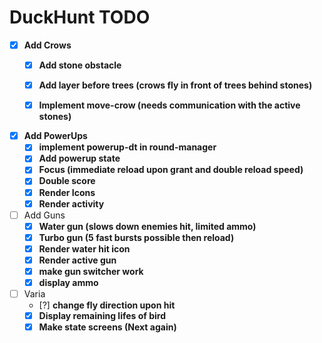 # DuckHunt TODO

- [X] __Add Crows__
    - [X] __Add stone obstacle__
    - [X] __Add layer before trees (crows fly in front of trees behind stones)__
    - [X] __Implement move-crow (needs communication with the active stones)__


- [X] __Add PowerUps__
    - [X] __implement powerup-dt in round-manager__
    - [X] __Add powerup state__
    - [X] __Focus (immediate reload upon grant and double reload speed)__
    - [X] __Double score__
    - [X] __Render Icons__
    - [X] __Render activity__

- [ ] Add Guns
    - [X] __Water gun (slows down enemies hit, limited ammo)__
    - [X] __Turbo gun (5 fast bursts possible then reload)__
    - [X] __Render water hit icon__
    - [X] __Render active gun__
    - [X] __make gun switcher work__
    - [X] __display ammo__

- [ ] Varia
    - [?] __change fly direction upon hit__
    - [X] __Display remaining lifes of bird__
    - [X] __Make state screens (Next  again)__
